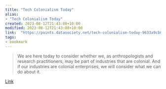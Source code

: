 ```yaml
---
title: "Tech Colonialism Today"
alias:
- "Tech Colonialism Today"
created: 2023-08-12T21:43:08+10:00
modified: 2023-08-12T21:43:08+10:00
link:  "https://points.datasociety.net/tech-colonialism-today-9633a9cb00ad"
tags:
- bookmark
---
```


> We are here today to consider whether we, as anthropologists and research practitioners, may be part of industries that are colonial. And if our industries are colonial enterprises, we will consider what we can do about it.

[Link](https://points.datasociety.net/tech-colonialism-today-9633a9cb00ad)